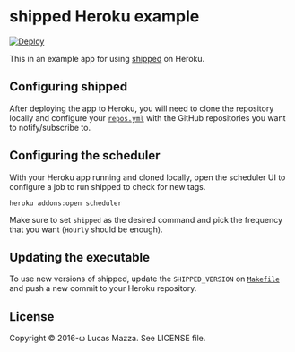 # shipped Heroku example

[![Deploy](https://www.herokucdn.com/deploy/button.svg)](https://heroku.com/deploy)

This in an example app for using [shipped](https://github.com/lucasmazza/shipped)
on Heroku.

## Configuring shipped

After deploying the app to Heroku, you will need to clone the repository locally
and configure your [`repos.yml`](repos.yml) with the GitHub repositories you
want to notify/subscribe to.

## Configuring the scheduler

With your Heroku app running and cloned locally, open the scheduler UI to configure
a job to run shipped to check for new tags.

```
heroku addons:open scheduler
```

Make sure to set `shipped` as the desired command and pick the frequency that you
want (`Hourly` should be enough).

## Updating the executable

To use new versions of shipped, update the `SHIPPED_VERSION` on [`Makefile`](Makefile)
and push a new commit to your Heroku repository.

## License

Copyright © 2016-ω Lucas Mazza. See LICENSE file.

